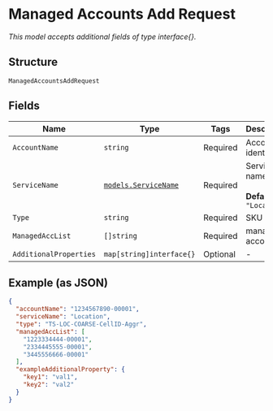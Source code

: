 
# Managed Accounts Add Request

*This model accepts additional fields of type interface{}.*

## Structure

`ManagedAccountsAddRequest`

## Fields

| Name | Type | Tags | Description |
|  --- | --- | --- | --- |
| `AccountName` | `string` | Required | Account identifier |
| `ServiceName` | [`models.ServiceName`](../../doc/models/service-name.md) | Required | Service name<br><br>**Default**: `"Location"` |
| `Type` | `string` | Required | SKU name |
| `ManagedAccList` | `[]string` | Required | managed account list |
| `AdditionalProperties` | `map[string]interface{}` | Optional | - |

## Example (as JSON)

```json
{
  "accountName": "1234567890-00001",
  "serviceName": "Location",
  "type": "TS-LOC-COARSE-CellID-Aggr",
  "managedAccList": [
    "1223334444-00001",
    "2334445555-00001",
    "3445556666-00001"
  ],
  "exampleAdditionalProperty": {
    "key1": "val1",
    "key2": "val2"
  }
}
```

